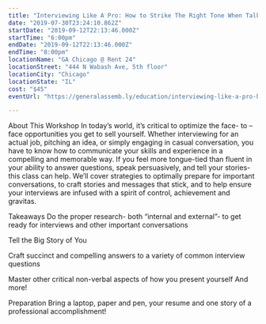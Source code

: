 ```yaml
---
title: "Interviewing Like A Pro: How to Strike The Right Tone When Talking About Yourself"
date: "2019-07-30T23:24:10.862Z"
startDate: "2019-09-12T22:13:46.000Z"
startTime: "6:00pm"
endDate: "2019-09-12T22:13:46.000Z"
endTime: "8:00pm"
locationName: "GA Chicago @ Rent 24"
locationStreet: "444 N Wabash Ave, 5th floor"
locationCity: "Chicago"
locationState: "IL"
cost: "$45"
eventUrl: "https://generalassemb.ly/education/interviewing-like-a-pro-how-to-strike-the-right-note-when-talking-about-yourself/chicago/78487"

---
```


About This Workshop
In today’s world, it’s critical to optimize the face- to – face opportunities you get to sell yourself. Whether interviewing for an actual job, pitching an idea, or simply engaging in casual conversation, you have to know how to communicate your skills and experience in a compelling and memorable way. If you feel more tongue-tied than fluent in your ability to answer questions, speak persuasively, and tell your stories- this class can help. We’ll cover strategies to optimally prepare for important conversations, to craft stories and messages that stick, and to help ensure your interviews are infused with a spirit of control, achievement and gravitas.

Takeaways
Do the proper research- both “internal and external”- to get ready for interviews and other important conversations

Tell the Big Story of You

Craft succinct and compelling answers to a variety of common interview questions

Master other critical non-verbal aspects of how you present yourself And more!

Preparation
Bring a laptop, paper and pen, your resume and one story of a professional accomplishment!




